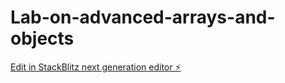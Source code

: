 # Lab-on-advanced-arrays-and-objects

[Edit in StackBlitz next generation editor ⚡️](https://stackblitz.com/~/github.com/Venkat-Nithin/Lab-on-advanced-arrays-and-objects)